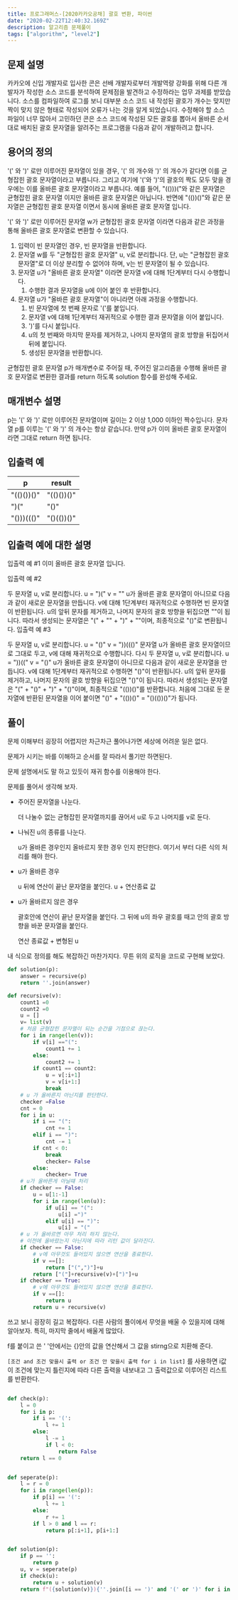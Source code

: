 ```yaml
---
title: 프로그래머스-[2020카카오공채] 괄호 변환, 파이썬
date: "2020-02-22T12:40:32.169Z"
description: 알고리즘 문제풀이
tags: ["algorithm", "level2"] 
---
```


## 문제 설명
카카오에 신입 개발자로 입사한 콘은 선배 개발자로부터 개발역량 강화를 위해 다른 개발자가 작성한 소스 코드를 분석하여 문제점을 발견하고 수정하라는 업무 과제를 받았습니다. 소스를 컴파일하여 로그를 보니 대부분 소스 코드 내 작성된 괄호가 개수는 맞지만 짝이 맞지 않은 형태로 작성되어 오류가 나는 것을 알게 되었습니다.
수정해야 할 소스 파일이 너무 많아서 고민하던 콘은 소스 코드에 작성된 모든 괄호를 뽑아서 올바른 순서대로 배치된 괄호 문자열을 알려주는 프로그램을 다음과 같이 개발하려고 합니다.

## 용어의 정의
'(' 와 ')' 로만 이루어진 문자열이 있을 경우, '(' 의 개수와 ')' 의 개수가 같다면 이를 균형잡힌 괄호 문자열이라고 부릅니다.
그리고 여기에 '('와 ')'의 괄호의 짝도 모두 맞을 경우에는 이를 올바른 괄호 문자열이라고 부릅니다.
예를 들어, "(()))("와 같은 문자열은 균형잡힌 괄호 문자열 이지만 올바른 괄호 문자열은 아닙니다.
반면에 "(())()"와 같은 문자열은 균형잡힌 괄호 문자열 이면서 동시에 올바른 괄호 문자열 입니다.

'(' 와 ')' 로만 이루어진 문자열 w가 균형잡힌 괄호 문자열 이라면 다음과 같은 과정을 통해 올바른 괄호 문자열로 변환할 수 있습니다.

1. 입력이 빈 문자열인 경우, 빈 문자열을 반환합니다. 
2. 문자열 w를 두 "균형잡힌 괄호 문자열" u, v로 분리합니다. 단, u는 "균형잡힌 괄호 문자열"로 더 이상 분리할 수 없어야 하며, v는 빈 문자열이 될 수 있습니다. 
3. 문자열 u가 "올바른 괄호 문자열" 이라면 문자열 v에 대해 1단계부터 다시 수행합니다. 
    1. 수행한 결과 문자열을 u에 이어 붙인 후 반환합니다. 
4. 문자열 u가 "올바른 괄호 문자열"이 아니라면 아래 과정을 수행합니다. 
    1. 빈 문자열에 첫 번째 문자로 '('를 붙입니다. 
    2. 문자열 v에 대해 1단계부터 재귀적으로 수행한 결과 문자열을 이어 붙입니다. 
    3. ')'를 다시 붙입니다. 
    4. u의 첫 번째와 마지막 문자를 제거하고, 나머지 문자열의 괄호 방향을 뒤집어서 뒤에 붙입니다. 
    5. 생성된 문자열을 반환합니다.

균형잡힌 괄호 문자열 p가 매개변수로 주어질 때, 주어진 알고리즘을 수행해 올바른 괄호 문자열로 변환한 결과를 return 하도록 solution 함수를 완성해 주세요.

## 매개변수 설명
p는 '(' 와 ')' 로만 이루어진 문자열이며 길이는 2 이상 1,000 이하인 짝수입니다.
문자열 p를 이루는 '(' 와 ')' 의 개수는 항상 같습니다.
만약 p가 이미 올바른 괄호 문자열이라면 그대로 return 하면 됩니다.


## 입출력 예
|p|	result|
|-|-|
"(()())()"|	"(()())()"
")("	|"()"
"()))((()"	|"()(())()"


## 입출력 예에 대한 설명
입출력 예 #1
이미 올바른 괄호 문자열 입니다.

입출력 예 #2

두 문자열 u, v로 분리합니다.
u = ")("
v = ""
u가 올바른 괄호 문자열이 아니므로 다음과 같이 새로운 문자열을 만듭니다.
v에 대해 1단계부터 재귀적으로 수행하면 빈 문자열이 반환됩니다.
u의 앞뒤 문자를 제거하고, 나머지 문자의 괄호 방향을 뒤집으면 ""이 됩니다.
따라서 생성되는 문자열은 "(" + "" + ")" + ""이며, 최종적으로 "()"로 변환됩니다.
입출력 예 #3

두 문자열 u, v로 분리합니다.
u = "()"
v = "))((()"
문자열 u가 올바른 괄호 문자열이므로 그대로 두고, v에 대해 재귀적으로 수행합니다.
다시 두 문자열 u, v로 분리합니다.
u = "))(("
v = "()"
u가 올바른 괄호 문자열이 아니므로 다음과 같이 새로운 문자열을 만듭니다.
v에 대해 1단계부터 재귀적으로 수행하면 "()"이 반환됩니다.
u의 앞뒤 문자를 제거하고, 나머지 문자의 괄호 방향을 뒤집으면 "()"이 됩니다.
따라서 생성되는 문자열은 "(" + "()" + ")" + "()"이며, 최종적으로 "(())()"를 반환합니다.
처음에 그대로 둔 문자열에 반환된 문자열을 이어 붙이면 "()" + "(())()" = "()(())()"가 됩니다.





## 풀이


문제 이해부터 굉장히 어렵지만 차근차근 풀어나가면 세상에 어려운 일은 없다. 

문제가 시키는 바를 이해하고 순서를 잘 따라서 풀기만 하면된다. 

문제 설명에서도 말 하고 있듯이 재귀 함수를 이용해야 한다.

문제를 풀어서 생각해 보자. 

- 주어진 문자열을 나눈다. 

    더 나눌수 없는 균형잡힌 문자열까지를 끊어서 u로 두고 나머지를 v로 둔다. 

- 나눠진 u의 종류를 나눈다.
    
    u가 올바른 경우인지 올바르지 못한 경우 인지 판단한다. 여기서 부터 다른 식의 처리를 해야 한다. 

- u가 올바른 경우
    
    u 뒤에 연산이 끝난 문자열을 붙인다. 
    u + 연산종료 값

- u가 올바르지 않은 경우 

    괄호안에 연산이 끝난 문자열을 붙인다. 
    그 뒤에 u의 좌우 괄호를 때고 안의 괄호 방향을 바꾼 문자열을 붙인다. 

    연산 종료값 + 변형된 u 

내 식으로 정의를 해도 복잡하긴 마찬가지다. 무튼 위의 로직을 코드로 구현해 보았다. 

```python
def solution(p):
    answer = recursive(p)
    return ''.join(answer)

def recursive(v):
    count1 =0
    count2 =0
    u = []
    v= list(v)
    # 처음 균형잡힌 문자열이 되는 순간을 기점으로 끊는다. 
    for i in range(len(v)):
        if v[i] =="(":
            count1 += 1
        else:
            count2 += 1
        if count1 == count2:
            u = v[:i+1]
            v = v[i+1:]
            break
    # u 가 올바른지 아닌지를 판단한다. 
    checker =False 
    cnt = 0
    for i in u:
        if i == "(":
            cnt += 1
        elif i == ")":
            cnt -= 1
        if cnt < 0:
            break
            checker= False
        else: 
            checker= True
    # u가 올바른게 아닐떄 처리 
    if checker == False:  
        u = u[1:-1]
        for i in range(len(u)):
            if u[i] == "(":
                u[i] =")"
            elif u[i] == ")":
                u[i] = "("
    # u 가 올바르면 아무 처리 하지 않는다.
    # 이전에 올바랐는지 아닌지에 따라 리턴 값이 달라진다.
    if checker == False:
        # v에 아무것도 들어있지 않으면 연산을 종료한다.
        if v ==[]:
            return ["(",")"]+u
        return ["("]+recursive(v)+[")"]+u
    if checker == True:
        # v에 아무것도 들어있지 않으면 연산을 종료한다.
        if v ==[]:
            return u
        return u + recursive(v)
```

쓰고 보니 굉장히 길고 복잡하다. 다른 사람의 풀이에서 무엇을 배울 수 있을지에 대해 알아보자. 특히, 마지막 줄에서 배울게 많았다. 

f를 붙이고 쓴 ' '안에서는   {}안의 값을 연산해서 그 값을 stirng으로 치환해 준다. 

`[조건 and 조건 맞을시 출력 or 조건 안 맞을시 출력 for i in list]`
를 사용하면 i값이 조건에 맞는지 틀린지에 따라 다른 출력을 내보내고 그 출력값으로 이루어진 리스트를 반환한다.




```python

def check(p):
    l = 0
    for i in p:
        if i == '(':
            l += 1
        else:
            l -= 1
            if l < 0:
                return False
    return l == 0


def seperate(p):
    l = r = 0
    for i in range(len(p)):
        if p[i] == '(':
            l += 1
        else:
            r += 1
        if l > 0 and l == r:
            return p[:i+1], p[i+1:]


def solution(p):
    if p == '':
        return p
    u, v = seperate(p)
    if check(u):
        return u + solution(v)
    return f"({solution(v)}){''.join([i == ')' and '(' or ')' for i in u[1:-1]])}" 

```



